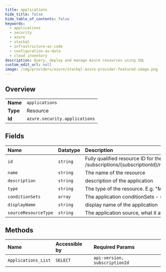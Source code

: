 ```yaml
---
title: applications
hide_title: false
hide_table_of_contents: false
keywords:
  - applications
  - security
  - azure    
  - stackql
  - infrastructure-as-code
  - configuration-as-data
  - cloud inventory
description: Query, deploy and manage Azure resources using SQL
custom_edit_url: null
image: /img/providers/azure/stackql-azure-provider-featured-image.png
---
```

  
    

## Overview
<table><tbody>
<tr><td><b>Name</b></td><td><code>applications</code></td></tr>
<tr><td><b>Type</b></td><td>Resource</td></tr>
<tr><td><b>Id</b></td><td><code>azure.security.applications</code></td></tr>
</tbody></table>

## Fields
| Name | Datatype | Description |
|:-----|:---------|:------------|
| `id` | `string` | Fully qualified resource ID for the resource. Ex - /subscriptions/&#123;subscriptionId&#125;/resourceGroups/&#123;resourceGroupName&#125;/providers/&#123;resourceProviderNamespace&#125;/&#123;resourceType&#125;/&#123;resourceName&#125; |
| `name` | `string` | The name of the resource |
| `description` | `string` | description of the application |
| `type` | `string` | The type of the resource. E.g. "Microsoft.Compute/virtualMachines" or "Microsoft.Storage/storageAccounts" |
| `conditionSets` | `array` | The application conditionSets - see examples |
| `displayName` | `string` | display name of the application |
| `sourceResourceType` | `string` | The application source, what it affects, e.g. Assessments |
## Methods
| Name | Accessible by | Required Params |
|:-----|:--------------|:----------------|
| `Applications_List` | `SELECT` | `api-version, subscriptionId` |
